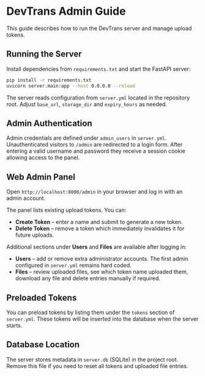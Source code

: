 # DevTrans Admin Guide

This guide describes how to run the DevTrans server and manage upload tokens.

## Running the Server

Install dependencies from `requirements.txt` and start the FastAPI server:

```bash
pip install -r requirements.txt
uvicorn server.main:app --host 0.0.0.0 --reload
```

The server reads configuration from `server.yml` located in the repository root.
Adjust `base_url`, `storage_dir` and `expiry_hours` as needed.

## Admin Authentication

Admin credentials are defined under `admin_users` in `server.yml`. Unauthenticated visitors to `/admin` are redirected to a login form. After entering a valid username and password they receive a session cookie allowing access to the panel.

## Web Admin Panel

Open `http://localhost:8000/admin` in your browser and log in with an admin account.

The panel lists existing upload tokens. You can:

- **Create Token** – enter a name and submit to generate a new token.
- **Delete Token** – remove a token which immediately invalidates it for future uploads.

Additional sections under **Users** and **Files** are available after logging in:

- **Users** – add or remove extra administrator accounts. The first admin configured in `server.yml` remains hard coded.
 - **Files** – review uploaded files, see which token name uploaded them, download any file and delete entries manually if required.

## Preloaded Tokens

You can preload tokens by listing them under the `tokens` section of `server.yml`.
These tokens will be inserted into the database when the server starts.

## Database Location

The server stores metadata in `server.db` (SQLite) in the project root. Remove this file if you need to reset all tokens and uploaded file entries.

